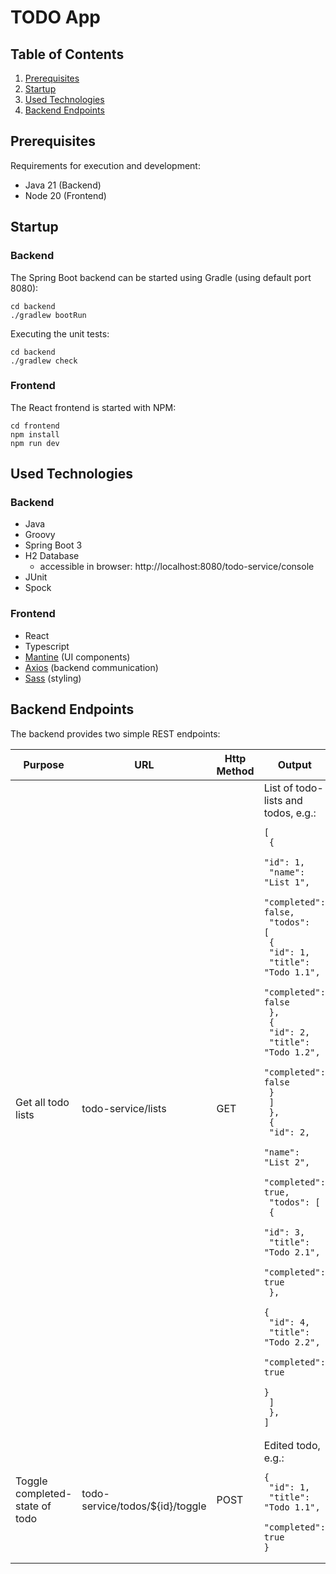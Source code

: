 # TODO App

## Table of Contents

1. [Prerequisites](#prerequisites)
2. [Startup](#startup)
3. [Used Technologies](#used-technologies)
4. [Backend Endpoints](#backend-endpoints)

## Prerequisites

Requirements for execution and development:

* Java 21 (Backend)
* Node 20 (Frontend)

## Startup

### Backend

The Spring Boot backend can be started using Gradle (using default port 8080):

    cd backend
    ./gradlew bootRun

Executing the unit tests:

    cd backend
    ./gradlew check

### Frontend

The React frontend is started with NPM:

    cd frontend
    npm install
    npm run dev

## Used Technologies

### Backend

* Java
* Groovy
* Spring Boot 3
* H2 Database
    * accessible in browser: http://localhost:8080/todo-service/console
* JUnit
* Spock

### Frontend

* React
* Typescript
* [Mantine](https://mantine.dev/getting-started/) (UI components)
* [Axios](https://axios-http.com/docs/intro) (backend communication)
* [Sass](https://sass-lang.com/documentation/) (styling)

## Backend Endpoints

The backend provides two simple REST endpoints:

| Purpose                        | URL                             | Http Method | Output                                                                                                                                                                                                                                                                                                                                                                                                                                                                                                                                                                                                                                                                                                                                                                                                                                                                                                                                                               |
|--------------------------------|---------------------------------|-------------|----------------------------------------------------------------------------------------------------------------------------------------------------------------------------------------------------------------------------------------------------------------------------------------------------------------------------------------------------------------------------------------------------------------------------------------------------------------------------------------------------------------------------------------------------------------------------------------------------------------------------------------------------------------------------------------------------------------------------------------------------------------------------------------------------------------------------------------------------------------------------------------------------------------------------------------------------------------------|
| Get all todo lists             | todo-service/lists              | GET         | List of todo-lists and todos, e.g.:<br/><pre><code>[<br/>    {<br/>        "id": 1,<br/>        "name": "List 1",<br/>        "completed": false,<br/>        "todos": [<br/>            {<br/>                "id": 1,<br/>                "title": "Todo 1.1",<br/>                "completed": false<br/>            },<br/>            {<br/>                "id": 2,<br/>                "title": "Todo 1.2",<br/>                "completed": false<br/>            }<br/>        ]<br/>    },<br/>    {<br/>        "id": 2,<br/>        "name": "List 2",<br/>        "completed": true,<br/>        "todos": [<br/>            {<br/>                "id": 3,<br/>                "title": "Todo 2.1",<br/>                "completed": true<br/>            },<br/>            {<br/>                "id": 4,<br/>                "title": "Todo 2.2",<br/>                "completed": true<br/>            }<br/>        ]<br/>    },<br/>]</code></pre> |
| Toggle completed-state of todo | todo-service/todos/${id}/toggle | POST        | Edited todo, e.g.:<br/><pre><code>{<br/>    "id": 1,<br/>    "title": "Todo 1.1",<br/>    "completed": true<br/>}</code></pre>                                                                                                                                                                                                                                                                                                                                                                                                                                                                                                                                                                                                                                                                                                                                                                                                                                       |
